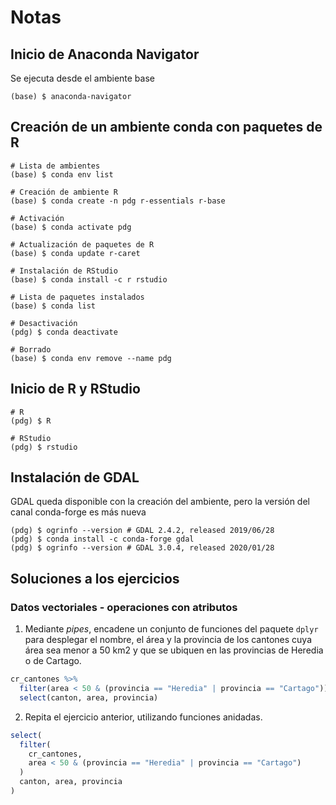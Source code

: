 # Notas

## Inicio de Anaconda Navigator
Se ejecuta desde el ambiente base
```terminal
(base) $ anaconda-navigator
```

## Creación de un ambiente conda con paquetes de R
```terminal
# Lista de ambientes
(base) $ conda env list

# Creación de ambiente R
(base) $ conda create -n pdg r-essentials r-base

# Activación
(base) $ conda activate pdg

# Actualización de paquetes de R
(base) $ conda update r-caret

# Instalación de RStudio
(base) $ conda install -c r rstudio

# Lista de paquetes instalados
(base) $ conda list

# Desactivación
(pdg) $ conda deactivate

# Borrado
(base) $ conda env remove --name pdg
```

## Inicio de R y RStudio
```terminal
# R
(pdg) $ R

# RStudio
(pdg) $ rstudio
```

## Instalación de GDAL
GDAL queda disponible con la creación del ambiente, pero la versión del canal conda-forge es más nueva
```terminal
(pdg) $ ogrinfo --version # GDAL 2.4.2, released 2019/06/28
(pdg) $ conda install -c conda-forge gdal
(pdg) $ ogrinfo --version # GDAL 3.0.4, released 2020/01/28
```

## Soluciones a los ejercicios
### Datos vectoriales - operaciones con atributos
1. Mediante _pipes_, encadene un conjunto de funciones del paquete ```dplyr``` para desplegar el nombre, el área y la provincia de los cantones cuya área sea menor a 50 km2 y que se ubiquen en las provincias de Heredia o de Cartago.
```r
cr_cantones %>%
  filter(area < 50 & (provincia == "Heredia" | provincia == "Cartago")) %>%
  select(canton, area, provincia)
```

2. Repita el ejercicio anterior, utilizando funciones anidadas.
```r
select(
  filter(
    cr_cantones,
    area < 50 & (provincia == "Heredia" | provincia == "Cartago")
  )
  canton, area, provincia
)
```
